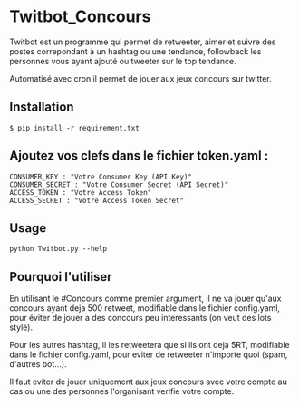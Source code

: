 # Twitbot_Concours
Twitbot est un programme qui permet de retweeter, aimer et suivre des postes correpondant à un hashtag ou une tendance, 
followback les personnes vous ayant ajouté ou tweeter sur le top tendance.

Automatisé avec cron il permet de jouer aux jeux concours sur twitter.

## Installation

`$ pip install -r requirement.txt`

## Ajoutez vos clefs dans le fichier token.yaml :

```
CONSUMER_KEY : "Votre Consumer Key (API Key)"
CONSUMER_SECRET : "Votre Consumer Secret (API Secret)"
ACCESS_TOKEN : "Votre Access Token"
ACCESS_SECRET : "Votre Access Token Secret"
```
## Usage
```
python Twitbot.py --help
```

## Pourquoi l'utiliser 
En utilisant le #Concours comme premier argument, il ne va jouer qu'aux concours ayant deja 500 retweet, modifiable dans le fichier config.yaml, pour éviter de jouer a des concours peu interessants (on veut des lots stylé).

Pour les autres hashtag, il les retweetera que si ils ont deja 5RT, modifiable dans le fichier config.yaml, pour eviter de retweeter n'importe quoi (spam, d'autres bot...).

Il faut eviter de jouer uniquement aux jeux concours avec votre compte au cas ou une des personnes l'organisant verifie votre compte.

```
